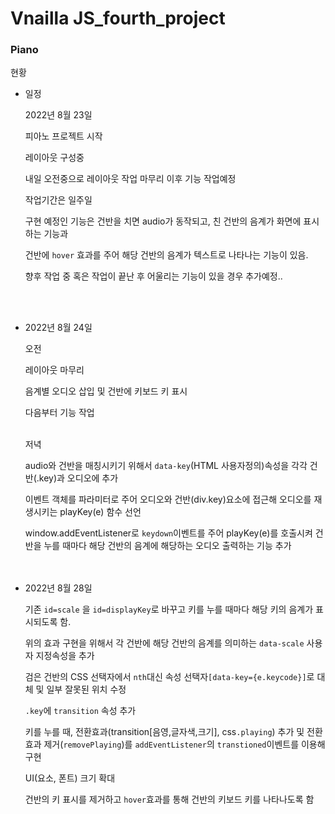<h1>Vnailla JS_fourth_project</h1>

<h3>Piano</h3>

현황

* 일정

  2022년 8월 23일 

  피아노 프로젝트 시작<br>

  레이아웃 구성중 <br>

  내일 오전중으로 레이아웃 작업 마무리 이후 기능 작업예정 <br>

  작업기간은 일주일 <br>

  구현 예정인 기능은 건반을 치면 audio가 동작되고, 친 건반의 음계가 화면에 표시하는 기능과<br>

  건반에 `hover` 효과를 주어 해당 건반의 음계가 텍스트로 나타나는 기능이 있음.<br>

  향후 작업 중 혹은 작업이 끝난 후 어울리는 기능이 있을 경우 추가예정..  <br>

  <br>
  <br>

* 2022년 8월 24일 

  오전<br>

  레이아웃 마무리<br>

  음계별 오디오 삽입 및 건반에 키보드 키 표시<br>

  다음부터 기능 작업<br><br>

  저녁<br>

  audio와 건반을 매칭시키기 위해서 `data-key`(HTML 사용자정의)속성을 각각 건반(.key)과 오디오에 추가 <br>

  이벤트 객체를 파라미터로 주어  오디오와 건반(div.key)요소에 접근해 오디오를 재생시키는 playKey(e) 함수 선언 

  window.addEventListener로 `keydown`이벤트를 주어 playKey(e)를 호출시켜 건반을 누를 때마다 해당 건반의 음계에 해당하는 오디오 출력하는 기능 추가<br>
  <br>
  <br>

* 2022년 8월 28일

  기존 `id=scale` 을 `id=displayKey`로 바꾸고 키를 누를 때마다 해당 키의 음계가 표시되도록 함.

  위의 효과 구현을 위해서 각 건반에  해당 건반의 음계를 의미하는 `data-scale` 사용자 지정속성을 추가 

  검은 건반의 CSS 선택자에서 `nth`대신 속성 선택자`[data-key={e.keycode}]`로 대체 및 일부 잘못된 위치 수정 

   `.key`에 `transition` 속성 추가 

  키를 누를 때, 전환효과(transition[음영,글자색,크기], css`.playing`) 추가 및 전환효과 제거(`removePlaying`)를 `addEventListener`의 `transtioned`이벤트를 이용해 구현

  UI(요소, 폰트) 크기 확대
  
  건반의 키 표시를 제거하고 `hover`효과를 통해 건반의 키보드 키를 나타나도록 함

  

  

  

  
